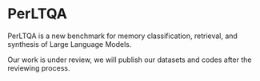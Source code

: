 # PerLTQA
PerLTQA is a new benchmark for memory classification, retrieval, and synthesis of Large Language Models.

Our work is under review, we will publish our datasets and codes after the reviewing process.
